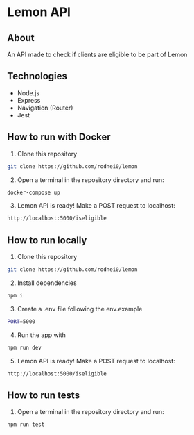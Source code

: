 # Lemon API

## About

An API made to check if clients are eligible to be part of Lemon

## Technologies

- Node.js
- Express
- Navigation (Router)
- Jest

## How to run with Docker

1. Clone this repository
```bash
git clone https://github.com/rodnei0/lemon
```

2. Open a terminal in the repository directory and run:
```bash
docker-compose up
```

3. Lemon API is ready! Make a POST request to localhost: 
```bash
http://localhost:5000/iseligible
```

## How to run locally

1. Clone this repository
```bash
git clone https://github.com/rodnei0/lemon
```

2. Install dependencies
```bash
npm i
```

3. Create a .env file following the env.example
```bash
PORT=5000
```

4. Run the app with
```bash
npm run dev
```

5. Lemon API is ready! Make a POST request to localhost: 
```bash
http://localhost:5000/iseligible
```
## How to run tests

1. Open a terminal in the repository directory and run:
```bash
npm run test
```